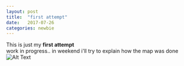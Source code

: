 ```yaml
---
layout: post
title:  "first attempt"
date:   2017-07-26 
categories: newbie
---
```


This is just my **first attempt**
<br>
work in progress.. in weekend i'll try to explain how the map was done
<br>
![Alt Text]( http://LRSCardoso.github.io/_images/mapa_linhas_populacao_lt.jpg  )
